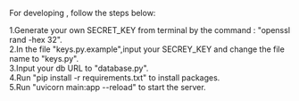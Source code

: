 For developing , follow the steps below: <br>

1.Generate your own SECRET_KEY from terminal by the command : "openssl rand -hex 32". <br>
2.In the file "keys.py.example",input your SECREY_KEY and change the file name to "keys.py". <br>
3.Input your db URL to "database.py". <br>
4.Run "pip install -r requirements.txt" to install packages. <br>
5.Run "uvicorn main:app --reload" to start the server. <br>
